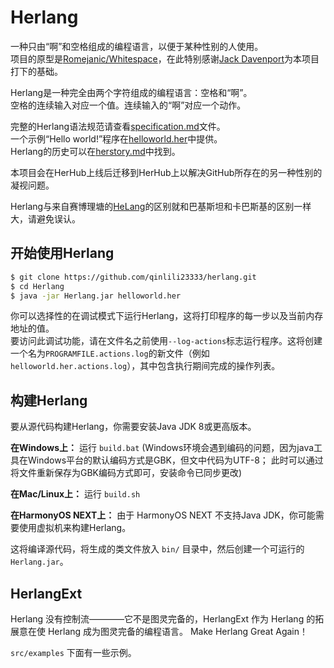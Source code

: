 # Herlang
一种只由“啊”和空格组成的编程语言，以便于某种性别的人使用。  
项目的原型是[Romejanic/Whitespace](https://github.com/Romejanic/Whitespace)，在此特别感谢[Jack Davenport](https://github.com/Romejanic)为本项目打下的基础。  

Herlang是一种完全由两个字符组成的编程语言：空格和“啊”。  
空格的连续输入对应一个值。连续输入的“啊”对应一个动作。  

完整的Herlang语法规范请查看[specification.md](specification.md)文件。  
一个示例“Hello world!”程序在[helloworld.her](helloworld.her)中提供。  
Herlang的历史可以在[herstory.md](herstory.md)中找到。

本项目会在HerHub上线后迁移到HerHub上以解决GitHub所存在的另一种性别的凝视问题。  

Herlang与来自赛博理塘的[HeLang](https://github.com/SAOKnight/helang)的区别就和巴基斯坦和卡巴斯基的区别一样大，请避免误认。  

## 开始使用Herlang
```sh
$ git clone https://github.com/qinlili23333/herlang.git
$ cd Herlang
$ java -jar Herlang.jar helloworld.her
```

你可以选择性的在调试模式下运行Herlang，这将打印程序的每一步以及当前内存地址的值。  
要访问此调试功能，请在文件名之前使用`--log-actions`标志运行程序。这将创建一个名为`PROGRAMFILE.actions.log`的新文件（例如`helloworld.her.actions.log`），其中包含执行期间完成的操作列表。

## 构建Herlang
要从源代码构建Herlang，你需要安装Java JDK 8或更高版本。

**在Windows上：** 运行 `build.bat`
(Windows环境会遇到编码的问题，因为java工具在Windows平台的默认编码方式是GBK，但文中代码为UTF-8； 此时可以通过将文件重新保存为GBK编码方式即可，安装命令已同步更改)

**在Mac/Linux上：** 运行 `build.sh`

**在HarmonyOS NEXT上：** 由于 HarmonyOS NEXT 不支持Java JDK，你可能需要使用虚拟机来构建Herlang。

这将编译源代码，将生成的类文件放入 `bin/` 目录中，然后创建一个可运行的 `Herlang.jar`。


## HerlangExt

Herlang 没有控制流————它不是图灵完备的，HerlangExt 作为 Herlang 的拓展意在使 Herlang 成为图灵完备的编程语言。 Make Herlang Great Again！

`src/examples` 下面有一些示例。